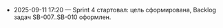 ﻿- 2025-09-11 17:20 — Sprint 4 стартовал: цель сформирована, Backlog задач SB-007..SB-010 оформлен.
